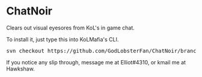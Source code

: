 # ChatNoir
Clears out visual eyesores from KoL's in game chat.

To install it, just type this into KoLMafia's CLI. 

<pre>svn checkout https://github.com/GodLobsterFan/ChatNoir/branches/release/</pre>

If you notice any slip through, message me at Elliot#4310, or kmail me at Hawkshaw.
